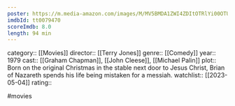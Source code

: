 ```yaml
---
poster: https://m.media-amazon.com/images/M/MV5BMDA1ZWI4ZDItOTRlYi00OTUxLWFlNWQtMzM5NDI0YjA4ZGI2XkEyXkFqcGdeQXVyMjUzOTY1NTc@._V1_SX300.jpg
imdbId: tt0079470
scoreImdb: 8.0
length: 94 min
---
```


category:: [[Movies]]
director:: [[Terry Jones]]
genre:: [[Comedy]]
year:: 1979
cast:: [[Graham Chapman]], [[John Cleese]], [[Michael Palin]]
plot:: Born on the original Christmas in the stable next door to Jesus Christ, Brian of Nazareth spends his life being mistaken for a messiah.
watchlist:: [[2023-05-04]]
rating::

#movies 

